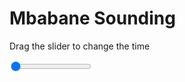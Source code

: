 <h1>Mbabane Sounding</h1>
<p>Drag the slider to change the time</p>

<div class="slidecontainer">
<input oninput='setImage(this)' class="slider" type="range" min="0" max="5" value="0" step="1" />
<img id='img'/>
</div>

<script>
var img = document.getElementById('img');
var img_array = ['/assets/images/skwt/skd_mbabane_wrfout_d01_2020-08-05_12:00:00.png',
'/assets/images/skwt/skd_mbabane_wrfout_d01_2020-08-05_18:00:00.png',
'/assets/images/skwt/skd_mbabane_wrfout_d01_2020-08-06_00:00:00.png',
'/assets/images/skwt/skd_mbabane_wrfout_d01_2020-08-06_06:00:00.png',
'/assets/images/skwt/skd_mbabane_wrfout_d01_2020-08-06_12:00:00.png',];
function setImage(obj)
{
        var value = obj.value;
        img.src = img_array[value];

}
</script>
